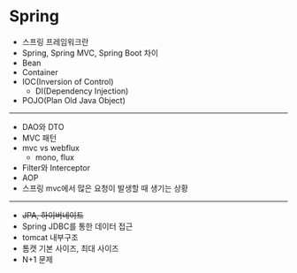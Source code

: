 # Spring

- 스프링 프레임워크란
- Spring, Spring MVC, Spring Boot 차이
- Bean
- Container
- IOC(Inversion of Control)
    - DI(Dependency Injection)
- POJO(Plan Old Java Object)

---

- DAO와 DTO
- MVC 패턴
- mvc vs webflux
    - mono, flux
- Filter와 Interceptor
- AOP
- 스프링 mvc에서 많은 요청이 발생할 때 생기는 상황

---

- ~~JPA, 하이버네이트~~
- Spring JDBC를 통한 데이터 접근
- tomcat 내부구조
- 톰캣 기본 사이즈, 최대 사이즈
- N+1 문제